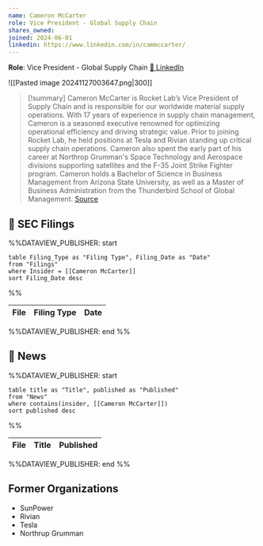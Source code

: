 ```yaml
---
name: Cameron McCarter
role: Vice President - Global Supply Chain
shares_owned: 
joined: 2024-06-01
linkedin: https://www.linkedin.com/in/cammccarter/
---
```


**Role**: Vice President - Global Supply Chain
[🔗 LinkedIn](https://www.linkedin.com/in/cammccarter/)

![[Pasted image 20241127003647.png|300]]

>[!summary]
Cameron McCarter is Rocket Lab’s Vice President of Supply Chain and is responsible for our worldwide material supply operations. With 17 years of experience in supply chain management, Cameron is a seasoned executive renowned for optimizing operational efficiency and driving strategic value. Prior to joining Rocket Lab, he held positions at Tesla and Rivian standing up critical supply chain operations. Cameron also spent the early part of his career at Northrop Grumman's Space Technology and Aerospace divisions supporting satellites and the F-35 Joint Strike Fighter program.
Cameron holds a Bachelor of Science in Business Management from Arizona State University, as well as a Master of Business Administration from the Thunderbird School of Global Management.
[Source](https://www.rocketlabusa.com/about/team/)

## 💼 SEC Filings
%%DATAVIEW_PUBLISHER: start
```
table Filing_Type as "Filing Type", Filing_Date as "Date"
from "Filings"
where Insider = [[Cameron McCarter]]
sort Filing_Date desc

```
%%

| File | Filing Type | Date |
| ---- | ----------- | ---- |

%%DATAVIEW_PUBLISHER: end %%

## 📰 News
%%DATAVIEW_PUBLISHER: start
```
table title as "Title", published as "Published"
from "News"
where contains(insider, [[Cameron McCarter]])
sort published desc
```
%%

| File | Title | Published |
| ---- | ----- | --------- |

%%DATAVIEW_PUBLISHER: end %%


## Former Organizations

-  SunPower
-  Rivian
-  Tesla
-  Northrup Grumman